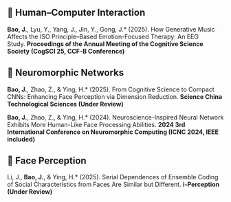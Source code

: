 ## 🧠 Human–Computer Interaction

**Bao, J.**, Lyu, Y., Yang, J., Jin, Y., Gong, J.* (2025). How Generative Music Affects the ISO Principle–Based Emotion-Focused Therapy: An EEG Study. **Proceedings of the Annual Meeting of the Cognitive Science Society (CogSCI 25, CCF-B Conference)**


## 🧠 Neuromorphic Networks

**Bao, J.**, Zhao, Z., & Ying, H.* (2025). From Cognitive Science to Compact CNNs: Enhancing Face Perception via Dimension Reduction. **Science China Technological Sciences (Under Review)**

**Bao, J.**, Zhao, Z., & Ying, H.* (2024). Neuroscience-Inspired Neural Network Exhibits More Human-Like Face Processing Abilities. **2024 3rd International Conference on Neuromorphic Computing (ICNC 2024, IEEE included)**


## 🧠 Face Perception

Li, J., **Bao, J.**, & Ying, H.* (2025). Serial Dependences of Ensemble Coding of Social Characteristics from Faces Are Similar but Different. **i-Perception (Under Review)**
